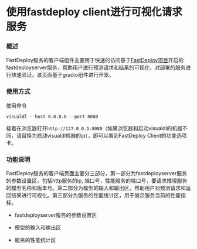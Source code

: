 # 使用fastdeploy client进行可视化请求服务

### 概述

FastDeploy服务的客户端组件主要用于快速的访问基于[FastDeploy项目](https://github.com/PaddlePaddle/FastDeploy)开启的fastdeployserver服务，帮助用户进行预测请求和结果的可视化，对部署的服务进行快速验证。该页面基于gradio组件进行开发。

### 使用方式

使用命令

```shell
visualdl --host 0.0.0.0 --port 8080
```
接着在浏览器打开`http://127.0.0.1:8080`（如果浏览器和启动visualdl的机器不同，请替换为启动visualdl机器的ip），即可以看到FastDeploy Client的功能选项卡。

### 功能说明

FastDeploy服务的客户端页面主要分三部分，第一部分为fastdeployserver服务的参数设置区，包括http服务的ip, 端口号，性能服务的端口号，要请求推理服务的模型名称和版本号。第二部分为模型的输入和输出区，帮助用户对预测请求和返回结果进行可视化。第三部分为服务的性能统计区，用于展示服务当前的性能指标。

- fastdeployserver服务的参数设置区

- 模型的输入和输出区
  
- 服务的性能统计区
